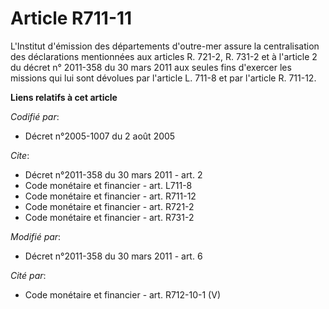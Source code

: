 # Article R711-11

L'Institut d'émission des départements d'outre-mer assure la centralisation des déclarations mentionnées aux articles R.
721-2, 
R. 731-2 et à l'article 2 du décret n° 2011-358 du 30 mars 2011 aux seules fins d'exercer les missions qui lui sont dévolues
par l'article L. 711-8 et par l'article R. 711-12.

**Liens relatifs à cet article**

_Codifié par_:

  - Décret n°2005-1007 du 2 août 2005

_Cite_:

  - Décret n°2011-358 du 30 mars 2011 - art. 2
  - Code monétaire et financier - art. L711-8
  - Code monétaire et financier - art. R711-12
  - Code monétaire et financier - art. R721-2
  - Code monétaire et financier - art. R731-2

_Modifié par_:

  - Décret n°2011-358 du 30 mars 2011 - art. 6

_Cité par_:

  - Code monétaire et financier - art. R712-10-1 (V)
